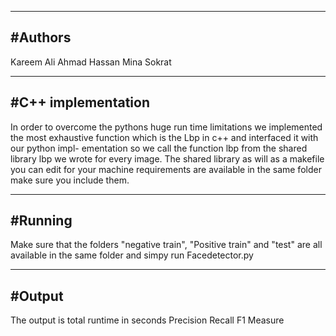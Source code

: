 
-------
#**Authors**
-------
Kareem Ali
Ahmad Hassan 
Mina Sokrat

----------------
#**C++ implementation**
----------------
In order to overcome the pythons huge run time limitations we implemented the most
exhaustive function which is the Lbp in c++ and interfaced it with our python impl-
ementation so we call the function lbp from the shared library lbp we wrote for every
image. The shared library as will as a makefile you can edit for your machine requirements
are available in the same folder make sure you include them.

-------
#**Running**
-------
Make sure that the folders "negative train", "Positive train" and "test" are all available in
the same folder and simpy run Facedetector.py

------
#**Output**
------
The output is total runtime in seconds
Precision
Recall
F1 Measure
